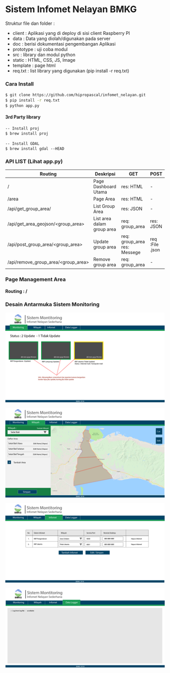 # Sistem Infomet Nelayan BMKG

Struktur file dan folder :

  - client : Aplikasi yang di deploy di sisi client Raspberry PI
  - data : Data yang diolah/digunakan pada server
  - doc : berisi dokumentasi pengembangan Aplikasi
  - prototype : uji coba modul
  - src : library dan modul python
  - static : HTML, CSS, JS, Image
  - template : page html
  - req.txt : list library yang digunakan (pip install -r req.txt)

### Cara Install

```sh
$ git clone https://github.com/hipropascal/infomet_nelayan.git
$ pip install -r req.txt
$ python app.py
```
#### 3rd Party library

```
-- Install proj
$ brew install proj

-- Install GDAL
$ brew install gdal --HEAD
```

### API LIST (Lihat app.py)

| Routing                                   | Deskripsi                  | GET                         | POST                    |
| ------------------------------------------|----------------------------|-----------------------------|------------------------ |
| /                                         | Page Dashboard Utama       |res: HTML                    | -                       |
| /area                                     | Page Area                  |res: HTML                    | -                       |
| /api/get_group_area/                      | List Group Area            |res: JSON                    | -                       |
| /api/get_area_geojson/<group_area>        | List area dalam group area |req: group_area|res: JSON    | -                       |
| /api/post_group_area/<group_area>         | Update group area          |req: group_area res: Messege | req :File .json         |
| /api/remove_group_area/<group_area>       | Remove group area          |req: group_area              | -                       |


### Page Management Area
#### Routing : /
### Desain Antarmuka Sistem Monitoring
![alt text](https://github.com/hipropascal/infomet_nelayan/blob/master/doc/UI/monitoring.jpg?raw=true)

![alt text](https://github.com/hipropascal/infomet_nelayan/blob/master/doc/UI/wilayah.jpg?raw=true)

![alt text](https://github.com/hipropascal/infomet_nelayan/blob/master/doc/UI/infomet.jpg?raw=true)

![alt text](https://github.com/hipropascal/infomet_nelayan/blob/master/doc/UI/data_logger.jpg?raw=true)

